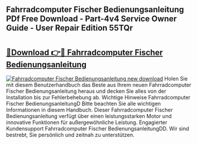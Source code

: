 ## Fahrradcomputer Fischer Bedienungsanleitung PDf Free Download - Part-4v4 Service Owner Guide - User Repair Edition 55TQr

# <h2><a href="http://df454e.blite.top/?on=Fahrradcomputer+Fischer+Bedienungsanleitung">🔗Download 👉🔴 Fahrradcomputer Fischer Bedienungsanleitung</a></h2>

[![Fahrradcomputer Fischer Bedienungsanleitung new download](https://i.imgur.com/lujVjoI.png)](http://df454e.blite.top/?on=Fahrradcomputer+Fischer+Bedienungsanleitung)
Holen Sie mit diesem Benutzerhandbuch das Beste aus Ihrem neuen Fahrradcomputer Fischer Bedienungsanleitung heraus und decken Sie alles von der Installation bis zur Fehlerbehebung ab. Wichtige Hinweise Fahrradcomputer Fischer BedienungsanleitungD Bitte beachten Sie alle wichtigen Informationen in diesem Handbuch. Dieser Fahrradcomputer Fischer Bedienungsanleitung verfügt über einen leistungsstarken Motor und innovative Funktionen für außergewöhnliche Leistung. Engagierter Kundensupport Fahrradcomputer Fischer BedienungsanleitungDD. Wir sind bestrebt, Sie persönlich und zeitnah zu unterstützen.
